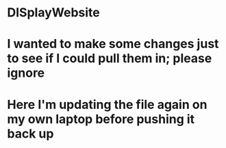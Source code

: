 # DISplayWebsite
# I wanted to make some changes just to see if I could pull them in; please ignore
# Here I'm updating the file again on my own laptop before pushing it back up

